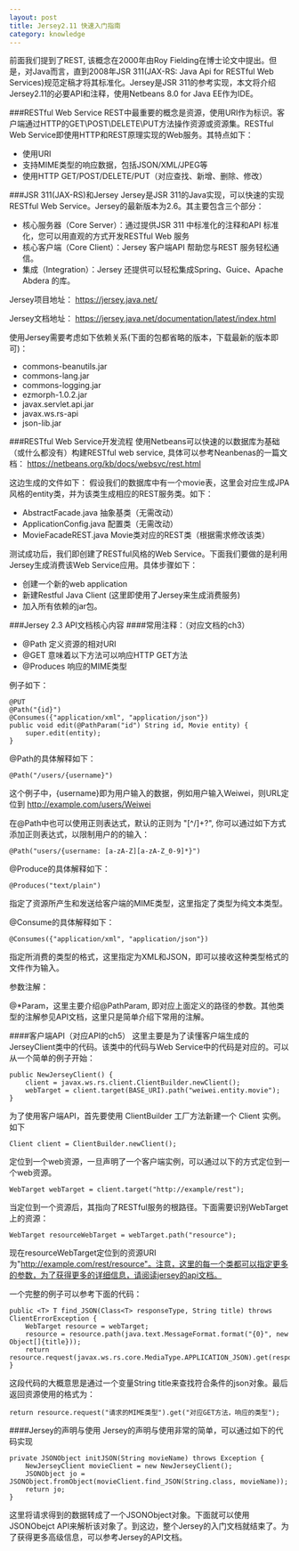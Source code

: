 ```yaml
---
layout: post
title: Jersey2.11 快速入门指南
category: knowledge
---
```


前面我们提到了REST, 该概念在2000年由Roy Fielding在博士论文中提出。但是，对Java而言，直到2008年JSR 311(JAX-RS: Java Api for RESTful Web Services)规范定稿才将其标准化。Jersey是JSR 311的参考实现，本文将介绍Jersey2.11的必要API和注释，使用Netbeans 8.0 for Java EE作为IDE。
<!--more-->
###RESTful Web Service
REST中最重要的概念是资源，使用URI作为标识。客户端通过HTTP的GET\POST\DELETE\PUT方法操作资源或资源集。RESTful Web Service即使用HTTP和REST原理实现的Web服务。其特点如下：

- 使用URI
- 支持MIME类型的响应数据，包括JSON/XML/JPEG等
- 使用HTTP GET/POST/DELETE/PUT（对应查找、新增、删除、修改）

###JSR 311(JAX-RS)和Jersey
Jersey是JSR 311的Java实现，可以快速的实现RESTful Web Service。Jersey的最新版本为2.6。其主要包含三个部分：

- 核心服务器（Core Server）：通过提供JSR 311 中标准化的注释和API 标准化，您可以用直观的方式开发RESTful Web 服务
- 核心客户端（Core Client）：Jersey 客户端API 帮助您与REST 服务轻松通信。
- 集成（Integration）：Jersey 还提供可以轻松集成Spring、Guice、Apache Abdera 的库。

Jersey项目地址：
<https://jersey.java.net/>

Jersey文档地址：
<https://jersey.java.net/documentation/latest/index.html>

使用Jersey需要考虑如下依赖关系(下面的包都省略的版本，下载最新的版本即可)：

- commons-beanutils.jar
- commons-lang.jar
- commons-logging.jar
- ezmorph-1.0.2.jar
- javax.servlet.api.jar
- javax.ws.rs-api
- json-lib.jar

###RESTful Web Service开发流程
使用Netbeans可以快速的以数据库为基础（或什么都没有）构建RESTful web service, 具体可以参考Neanbenas的一篇文档：
<https://netbeans.org/kb/docs/websvc/rest.html>

这边生成的文件如下：
假设我们的数据库中有一个movie表，这里会对应生成JPA风格的entity类，并为该类生成相应的REST服务类。如下：

- AbstractFacade.java 抽象基类（无需改动）
- ApplicationConfig.java 配置类（无需改动）
- MovieFacadeREST.java Movie类对应的REST类（根据需求修改该类）

测试成功后，我们即创建了RESTful风格的Web Service。下面我们要做的是利用Jersey生成消费该Web Service应用。具体步骤如下：

- 创建一个新的web application
- 新建Restful Java Client (这里即使用了Jersey来生成消费服务)
- 加入所有依赖的jar包。

###Jersey 2.3 API文档核心内容
####常用注释：（对应文档的ch3）

- @Path 定义资源的相对URI
- @GET 意味着以下方法可以响应HTTP GET方法
- @Produces 响应的MIME类型

例子如下：

	@PUT
    @Path("{id}")
    @Consumes({"application/xml", "application/json"})
    public void edit(@PathParam("id") String id, Movie entity) {
        super.edit(entity);
    }

@Path的具体解释如下：
	
	@Path("/users/{username}")

这个例子中，{username}即为用户输入的数据，例如用户输入Weiwei，则URL定位到 http://example.com/users/Weiwei

在@Path中也可以使用正则表达式，默认的正则为 "[^/]+?", 你可以通过如下方式添加正则表达式，以限制用户的的输入：
	
	@Path("users/{username: [a-zA-Z][a-zA-Z_0-9]*}")


@Produce的具体解释如下：

	@Produces("text/plain")

指定了资源所产生和发送给客户端的MIME类型，这里指定了类型为纯文本类型。

@Consume的具体解释如下：
	
	@Consumes({"application/xml", "application/json"})

指定所消费的类型的格式，这里指定为XML和JSON，即可以接收这种类型格式的文件作为输入。

参数注解：

@*Param，这里主要介绍@PathParam, 即对应上面定义的路径的参数。其他类型的注解参见API文档，这里只是简单介绍下常用的注解。

####客户端API（对应API的ch5）
这里主要是为了读懂客户端生成的JerseyClient类中的代码。该类中的代码与Web Service中的代码是对应的。可以从一个简单的例子开始：

    public NewJerseyClient() {
        client = javax.ws.rs.client.ClientBuilder.newClient();
        webTarget = client.target(BASE_URI).path("weiwei.entity.movie");
    }

为了使用客户端API，首先要使用 ClientBuilder 工厂方法新建一个 Client 实例。如下

	Client client = ClientBuilder.newClient();

定位到一个web资源，一旦声明了一个客户端实例，可以通过以下的方式定位到一个web资源。
	
	WebTarget webTarget = client.target("http://example/rest");

当定位到一个资源后，其指向了RESTful服务的根路径。下面需要识别WebTarget上的资源：

	WebTarget resourceWebTarget = webTarget.path("resource");

现在resourceWebTarget定位到的资源URI为"http://example.com/rest/resource"。注意，这里的每一个类都可以指定更多的参数，为了获得更多的详细信息，请阅读jersey的api文档。

一个完整的例子可以参考下面的代码：

    public <T> T find_JSON(Class<T> responseType, String title) throws ClientErrorException {
        WebTarget resource = webTarget;
        resource = resource.path(java.text.MessageFormat.format("{0}", new Object[]{title}));
        return resource.request(javax.ws.rs.core.MediaType.APPLICATION_JSON).get(responseType);
    }

这段代码的大概意思是通过一个变量String title来查找符合条件的json对象。最后返回资源使用的格式为：
	
	return resource.request("请求的MIME类型").get("对应GET方法，响应的类型");

####Jersey的声明与使用
Jersey的声明与使用非常的简单，可以通过如下的代码实现
	
    private JSONObject initJSON(String movieName) throws Exception {
        NewJerseyClient movieClient = new NewJerseyClient();
        JSONObject jo = JSONObject.fromObject(movieClient.find_JSON(String.class, movieName));
        return jo;
    }

这里将请求得到的数据转成了一个JSONObject对象。下面就可以使用JSONObejct API来解析该对象了。到这边，整个Jersey的入门文档就结束了。为了获得更多高级信息，可以参考Jersey的API文档。